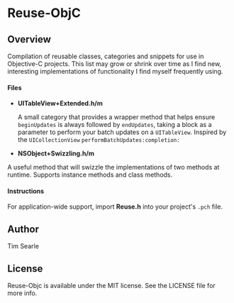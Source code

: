 Reuse-ObjC
==========


## Overview

Compilation of reusable classes, categories and snippets for use in Objective-C projects. This list may grow or shrink over time as I find new, interesting implementations of functionality I find myself frequently using.


#### Files

 * **UITableView+Extended.h/m**

 	A small category that provides a wrapper method that helps ensure `beginUpdates` is always followed by `endUpdates`, taking a block as a parameter to perform your batch updates on a `UITableView`. Inspired by the `UICollectionView` `performBatchUpdates:completion:`
 	
 * **NSObject+Swizzling.h/m**

 A useful method that will swizzle the implementations of two methods at runtime. Supports instance methods and class methods.
 	
#### Instructions

For application-wide support, import **Reuse.h** into your project's `.pch` file. 

## Author

Tim Searle

## License

Reuse-Objc is available under the MIT license. See the LICENSE file for more info.
